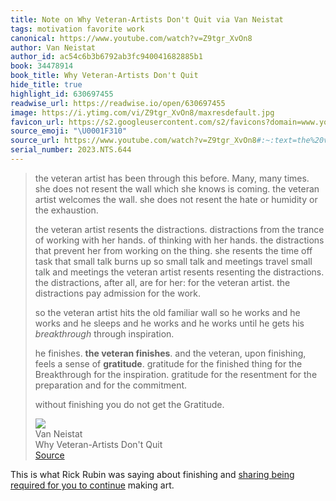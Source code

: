 ```yaml
---
title: Note on Why Veteran-Artists Don't Quit via Van Neistat
tags: motivation favorite work
canonical: https://www.youtube.com/watch?v=Z9tgr_XvOn8
author: Van Neistat
author_id: ac54c6b3b6792ab3fc940041682885b1
book: 34478914
book_title: Why Veteran-Artists Don't Quit
hide_title: true
highlight_id: 630697455
readwise_url: https://readwise.io/open/630697455
image: https://i.ytimg.com/vi/Z9tgr_XvOn8/maxresdefault.jpg
favicon_url: https://s2.googleusercontent.com/s2/favicons?domain=www.youtube.com
source_emoji: "\U0001F310"
source_url: https://www.youtube.com/watch?v=Z9tgr_XvOn8#:~:text=the%20veteran%20artist,get%20the%20Gratitude.
serial_number: 2023.NTS.644
---
```

> the veteran artist has been through this before. Many, many times. she does not resent the wall which she knows is coming. the veteran artist welcomes the wall. she does not resent the hate or humidity or the exhaustion.
> 
> the veteran artist resents the distractions. distractions from the trance of working with her hands. of thinking with her hands. the distractions that prevent her from working on the thing. she resents the time off task that small talk burns up so small talk and meetings travel small talk and meetings the veteran artist resents resenting the distractions. the distractions, after all, are for her: for the veteran artist. the distractions pay admission for the work.
> 
> so the veteran artist hits the old familiar wall so he works and he works and he sleeps and he works and he works until he gets his *breakthrough* through inspiration.
> 
> he finishes. **the veteran finishes**. and the veteran, upon finishing, feels a sense of **gratitude**. gratitude for the finished thing for the Breakthrough for the inspiration. gratitude for the resentment for the preparation and for the commitment.
> 
> without finishing you do not get the Gratitude.
> <div class="quoteback-footer"><div class="quoteback-avatar"><img class="mini-favicon" src="https://s2.googleusercontent.com/s2/favicons?domain=www.youtube.com"></div><div class="quoteback-metadata"><div class="metadata-inner"><span style="display:none">FROM:</span><div aria-label="Van Neistat" class="quoteback-author"> Van Neistat</div><div aria-label="Why Veteran-Artists Don't Quit" class="quoteback-title"> Why Veteran-Artists Don't Quit</div></div></div><div class="quoteback-backlink"><a target="_blank" aria-label="go to the full text of this quotation" rel="noopener" href="https://www.youtube.com/watch?v=Z9tgr_XvOn8#:~:text=the%20veteran%20artist,get%20the%20Gratitude." class="quoteback-arrow"> Source</a></div></div>

This is what Rick Rubin was saying about finishing and [sharing being required for you to continue](https://www.joshbeckman.org/notes/510114372) making art.
